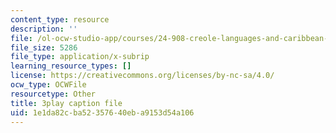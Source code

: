 ```yaml
---
content_type: resource
description: ''
file: /ol-ocw-studio-app/courses/24-908-creole-languages-and-caribbean-identities-spring-2017/1e1da82cba52357640eba9153d54a106_aRZax7Y2t7g.srt
file_size: 5286
file_type: application/x-subrip
learning_resource_types: []
license: https://creativecommons.org/licenses/by-nc-sa/4.0/
ocw_type: OCWFile
resourcetype: Other
title: 3play caption file
uid: 1e1da82c-ba52-3576-40eb-a9153d54a106
---
```

